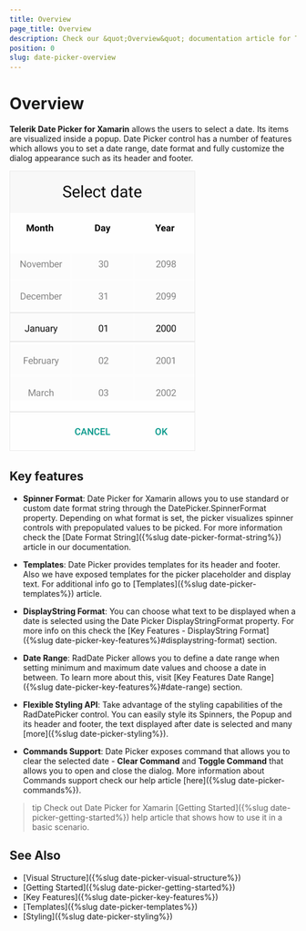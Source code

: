 ```yaml
---
title: Overview
page_title: Overview
description: Check our &quot;Overview&quot; documentation article for Telerik Date Picker for Xamarin control.
position: 0
slug: date-picker-overview
---
```


# Overview

**Telerik Date Picker for Xamarin** allows the users to select a date. Its items are visualized inside a popup. Date Picker control has a number of features which allows you to set a date range, date format and fully customize the dialog appearance such as its header and footer.  

![DateTime Picker Overview](images/date_picker_overview.png)

## Key features

* **Spinner Format**: Date Picker for Xamarin allows you to use standard or custom date format string through the DatePicker.SpinnerFormat property. Depending on what format is set, the picker visualizes spinner controls with prepopulated values to be picked. For more information check the [Date Format String]({%slug date-picker-format-string%}) article in our documentation.

* **Templates**: Date Picker provides templates for its header and footer. Also we have exposed templates for the picker placeholder and display text. For additional info go to [Templates]({%slug date-picker-templates%}) article.

* **DisplayString Format**: You can choose what text to be displayed when a date is selected using the Date Picker DisplayStringFormat property. For more info on this check the [Key Features - DisplayString Format]({%slug date-picker-key-features%}#displaystring-format) section.

* **Date Range**: RadDate Picker allows you to define a date range when setting minimum and maximum date values and choose a date in between. To learn more about this, visit [Key Features Date Range]({%slug date-picker-key-features%}#date-range) section.

* **Flexible Styling API**: Take advantage of the styling capabilities of the RadDatePicker control. You can easily style its Spinners, the Popup and its header and footer, the text displayed after date is selected and many [more]({%slug date-picker-styling%}).

* **Commands Support**: Date Picker exposes command that allows you to clear the selected date - **Clear Command** and **Toggle Command** that allows you to open and close the dialog. More information about Commands support check our help article [here]({%slug date-picker-commands%}).

>tip Check out Date Picker for Xamarin [Getting Started]({%slug date-picker-getting-started%}) help article that shows how to use it in a basic scenario.

## See Also

- [Visual Structure]({%slug date-picker-visual-structure%})
- [Getting Started]({%slug date-picker-getting-started%})
- [Key Features]({%slug date-picker-key-features%})
- [Templates]({%slug date-picker-templates%})
- [Styling]({%slug date-picker-styling%})
